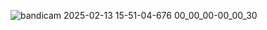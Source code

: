 ![bandicam 2025-02-13 15-51-04-676 00_00_00-00_00_30](https://img-host-arcueid.oss-cn-hangzhou.aliyuncs.com/img202502131559963.gif)